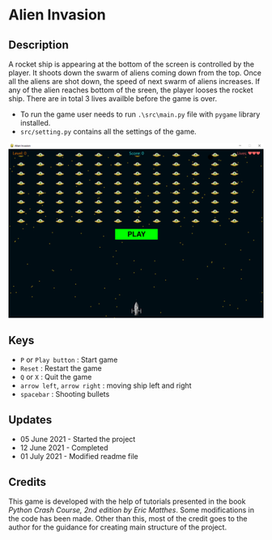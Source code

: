 # Alien Invasion
## Description
A rocket ship is appearing at the bottom of the screen is controlled by the player. It shoots down the swarm of aliens coming down from the top. Once all the aliens are shot down, the speed of next swarm of aliens increases. If any of the alien reaches bottom of the sreen, the player looses the rocket ship. There are in total 3 lives availble before the game is over. 

* To run the game user needs to run `.\src\main.py` file with `pygame` library installed.
* `src/setting.py` contains all the settings of the game.

![game](./src/images/game.png)

## Keys
+ `P` or `Play button` : Start game
+ `Reset` : Restart the game
+ `Q` or `X` : Quit the game
 + `arrow left`, `arrow right` : moving ship left and right
+ `spacebar` : Shooting bullets



## Updates
- 05 June 2021 - Started the project
- 12 June 2021 - Completed
- 01 July 2021 - Modified readme file

## Credits
This game is developed with the help of tutorials presented in the book *Python Crash Course, 2nd edition by Eric Matthes*. Some modifications in the code has been made. Other than this, most of the credit goes to the author for the guidance for creating main structure of the project.
